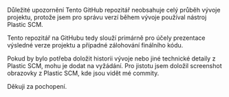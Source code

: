 Důležité upozornění
Tento GitHub repozitář neobsahuje celý průběh vývoje projektu, protože jsem pro správu verzí během vývoje používal nástroj Plastic SCM.

Tento repozitář na GitHubu tedy slouží primárně pro účely prezentace výsledné verze projektu a případné zálohování finálního kódu.

Pokud by bylo potřeba doložit historii vývoje nebo jiné technické detaily z Plastic SCM, mohu je dodat na vyžádání.
Pro jistotu jsem doložil screenshot obrazovky z Plastic SCM, kde jsou vidět mé commity.

Děkuji za pochopení.
